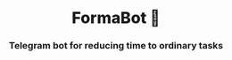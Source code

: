 <h1 style="font-weight: 800" align="center">FormaBot 🤖</h1>
<h3 align="center">Telegram bot for reducing time to ordinary tasks</h3>